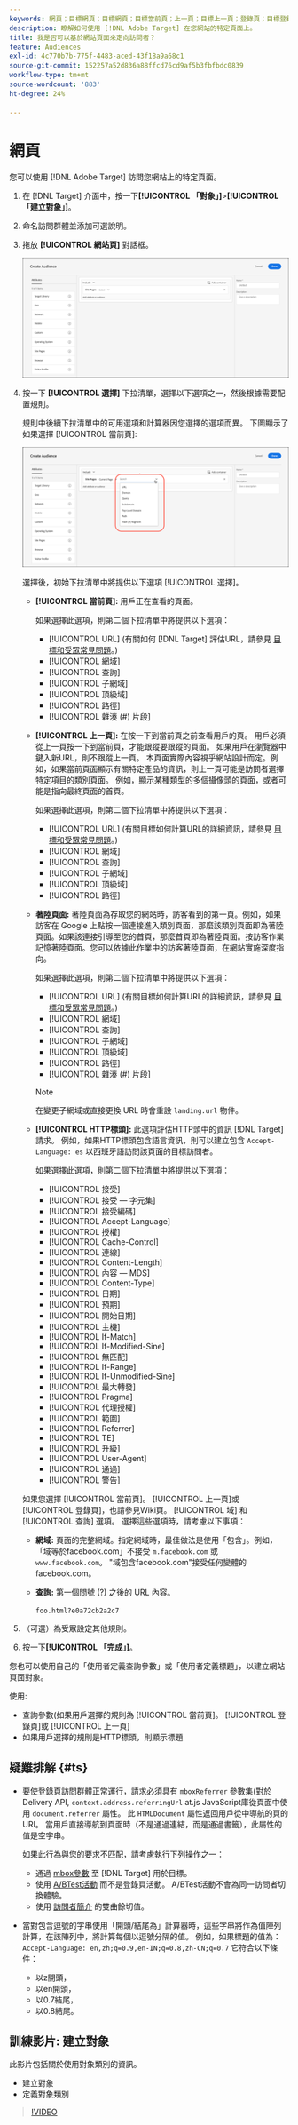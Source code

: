 ```yaml
---
keywords: 網頁；目標網頁；目標網頁；目標當前頁；上一頁；目標上一頁；登錄頁；目標登錄頁；http頭；
description: 瞭解如何使用 [!DNL Adobe Target] 在您網站的特定頁面上。
title: 我是否可以基於網站頁面來定向訪問者？
feature: Audiences
exl-id: 4c770b7b-775f-4483-aced-43f18a9a68c1
source-git-commit: 152257a52d836a88ffcd76cd9af5b3fbfbdc0839
workflow-type: tm+mt
source-wordcount: '883'
ht-degree: 24%

---
```


# 網頁

您可以使用 [!DNL Adobe Target] 訪問您網站上的特定頁面。

1. 在 [!DNL Target] 介面中，按一下&#x200B;**[!UICONTROL 「對象」]**>**[!UICONTROL 「建立對象」]**。
1. 命名訪問群體並添加可選說明。
1. 拖放 **[!UICONTROL 網站頁]** 對話框。

   ![網頁受眾](assets/target_site_pages.png)

1. 按一下 **[!UICONTROL 選擇]** 下拉清單，選擇以下選項之一，然後根據需要配置規則。

   規則中後續下拉清單中的可用選項和計算器因您選擇的選項而異。 下圖顯示了如果選擇 [!UICONTROL 當前頁]:

   ![目前頁面](assets/current-page.png)

   選擇後，初始下拉清單中將提供以下選項 [!UICONTROL 選擇]。

   * **[!UICONTROL 當前頁]:** 用戶正在查看的頁面。

      如果選擇此選項，則第二個下拉清單中將提供以下選項：

      * [!UICONTROL URL] (有關如何 [!DNL Target] 評估URL，請參見 [目標和受眾常見問題](/help/main/c-target/c-troubleshooting-targets-and-audiences/troubleshooting-targets-and-audiences.md)。)
      * [!UICONTROL 網域]
      * [!UICONTROL 查詢]
      * [!UICONTROL 子網域]
      * [!UICONTROL 頂級域]
      * [!UICONTROL 路徑]
      * [!UICONTROL 雜湊 (#) 片段]
   * **[!UICONTROL 上一頁]:** 在按一下到當前頁之前查看用戶的頁。 用戶必須從上一頁按一下到當前頁，才能跟蹤要跟蹤的頁面。 如果用戶在瀏覽器中鍵入新URL，則不跟蹤上一頁。 本頁面實際內容視乎網站設計而定。例如，如果當前頁面顯示有關特定產品的資訊，則上一頁可能是訪問者選擇特定項目的類別頁面。 例如，顯示某種類型的多個攝像頭的頁面，或者可能是指向最終頁面的首頁。

      如果選擇此選項，則第二個下拉清單中將提供以下選項：

      * [!UICONTROL URL] (有關目標如何計算URL的詳細資訊，請參見 [目標和受眾常見問題](/help/main/c-target/c-troubleshooting-targets-and-audiences/troubleshooting-targets-and-audiences.md)。)
      * [!UICONTROL 網域]
      * [!UICONTROL 查詢]
      * [!UICONTROL 子網域]
      * [!UICONTROL 頂級域]
      * [!UICONTROL 路徑]
   * **著陸頁面:** 著陸頁面為存取您的網站時，訪客看到的第一頁。例如，如果訪客在 Google 上點按一個連接進入類別頁面，那麼該類別頁面即為著陸頁面。如果該連接引導至您的首頁，那麼首頁即為著陸頁面。按訪客作業記憶著陸頁面。您可以依據此作業中的訪客著陸頁面，在網站實施深度指向。

      如果選擇此選項，則第二個下拉清單中將提供以下選項：

      * [!UICONTROL URL] (有關目標如何計算URL的詳細資訊，請參見 [目標和受眾常見問題](/help/main/c-target/c-troubleshooting-targets-and-audiences/troubleshooting-targets-and-audiences.md)。)
      * [!UICONTROL 網域]
      * [!UICONTROL 查詢]
      * [!UICONTROL 子網域]
      * [!UICONTROL 頂級域]
      * [!UICONTROL 路徑]
      * [!UICONTROL 雜湊 (#) 片段]

      >[!NOTE]
      >
      >在變更子網域或直接更換 URL 時會重設 `landing.url` 物件。

   * **[!UICONTROL HTTP標頭]:** 此選項評估HTTP頭中的資訊 [!DNL Target] 請求。 例如，如果HTTP標頭包含語言資訊，則可以建立包含 `Accept-Language: es` 以西班牙語訪問該頁面的目標訪問者。

      如果選擇此選項，則第二個下拉清單中將提供以下選項：

      * [!UICONTROL 接受]
      * [!UICONTROL 接受 — 字元集]
      * [!UICONTROL 接受編碼]
      * [!UICONTROL Accept-Language]
      * [!UICONTROL 授權]
      * [!UICONTROL Cache-Control]
      * [!UICONTROL 連線]
      * [!UICONTROL Content-Length]
      * [!UICONTROL 內容 — MDS]
      * [!UICONTROL Content-Type]
      * [!UICONTROL 日期]
      * [!UICONTROL 預期]
      * [!UICONTROL 開始日期]
      * [!UICONTROL 主機]
      * [!UICONTROL If-Match]
      * [!UICONTROL If-Modified-Sine]
      * [!UICONTROL 無匹配]
      * [!UICONTROL If-Range]
      * [!UICONTROL If-Unmodified-Sine]
      * [!UICONTROL 最大轉發]
      * [!UICONTROL Pragma]
      * [!UICONTROL 代理授權]
      * [!UICONTROL 範圍]
      * [!UICONTROL Referrer]
      * [!UICONTROL TE]
      * [!UICONTROL 升級]
      * [!UICONTROL User-Agent]
      * [!UICONTROL 通過]
      * [!UICONTROL 警告]

   如果您選擇 [!UICONTROL 當前頁]。 [!UICONTROL 上一頁]或 [!UICONTROL 登錄頁]，也請參見Wiki頁。 [!UICONTROL 域] 和 [!UICONTROL 查詢] 選項。 選擇這些選項時，請考慮以下事項：

   * **網域:** 頁面的完整網域。指定網域時，最佳做法是使用「包含」。例如，「域等於facebook.com」不接受 `m.facebook.com` 或 `www.facebook.com`。 &quot;域包含facebook.com&quot;接受任何變體的facebook.com。
   * **查詢:** 第一個問號 (?) 之後的 URL 內容。

      `foo.html?e0a72cb2a2c7`





1. （可選）為受眾設定其他規則。
1. 按一下&#x200B;**[!UICONTROL 「完成」]**。

您也可以使用自己的「使用者定義查詢參數」或「使用者定義標題」，以建立網站頁面對象。

使用:

* 查詢參數(如果用戶選擇的規則為 [!UICONTROL 當前頁]。 [!UICONTROL 登錄頁]或 [!UICONTROL 上一頁]
* 如果用戶選擇的規則是HTTP標頭，則顯示標題

## 疑難排解 {#ts}

* 要使登錄頁訪問群體正常運行，請求必須具有 `mboxReferrer` 參數集(對於Delivery API, `context.address.referringUrl` at.js JavaScript庫從頁面中使用 `document.referrer` 屬性。 此 `HTMLDocument` 屬性返回用戶從中導航的頁的URI。 當用戶直接導航到頁面時（不是通過連結，而是通過書籤），此屬性的值是空字串。

   如果此行為與您的要求不匹配，請考慮執行下列操作之一：

   * 通過 [mbox參數](/help/main/c-implementing-target/c-implementing-target-for-client-side-web/t-mbox-download/c-understanding-global-mbox/pass-parameters-to-global-mbox.md) 至 [!DNL Target] 用於目標。
   * 使用 [A/BTest活動](/help/main/c-activities/t-test-ab/test-ab.md) 而不是登錄頁活動。 A/BTest活動不會為同一訪問者切換體驗。
   * 使用 [訪問者簡介](/help/main/c-target/c-audiences/c-target-rules/visitor-profile.md) 的雙曲餘切值。

* 當對包含逗號的字串使用「開頭/結尾為」計算器時，這些字串將作為值陣列計算，在該陣列中，將計算每個以逗號分隔的值。 例如，如果標題的值為： `Accept-Language: en,zh;q=0.9,en-IN;q=0.8,zh-CN;q=0.7` 它符合以下條件：
   * 以z開頭，
   * 以en開頭，
   * 以0.7結尾，
   * 以0.8結尾。

## 訓練影片: 建立對象

此影片包括關於使用對象類別的資訊。

* 建立對象
* 定義對象類別

>[!VIDEO](https://video.tv.adobe.com/v/17392)
